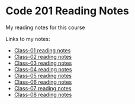 # Code 201 Reading Notes

My reading notes for this course

Links to my notes:

- [Class-01 reading notes](class-01.md)
- [Class-02 reading notes](class-02.md)
- [Class-03 reading notes](class-03.md)
- [Class-04 reading notes](class-04.md)
- [Class-05 reading notes](class-05.md)
- [Class-06 reading notes](class-06.md)
- [Class-07 reading notes](class-07.md)
- [Class-08 reading notes](class-08.md)